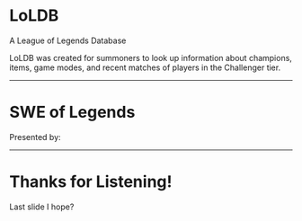 # LoLDB 

A League of Legends Database 

LoLDB was created for summoners to look up information about champions, items, game modes, and recent matches of players in the Challenger tier.

---

# SWE of Legends

Presented by: 



---

# Thanks for Listening!

Last slide I hope?
